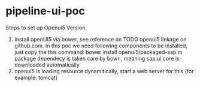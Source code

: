 # pipeline-ui-poc

Steps to set up Openui5 Version.

1. Install openUI5 via bower, see reference on TODO openui5 linkage on github.com. In this poc we need following components to be installed, just copy the this command:
	bower install openui5/packaged-sap.m
	package dependecy is taken care by bowr., meaning sap.ui.core is downloaded automatically
2. openui5 is loading resource dynamitically, start a web server for this (for example: tomcat)
